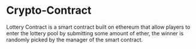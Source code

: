 # Crypto-Contract
Lottery Contract is a smart contract built on ethereum that allow players to enter the lottery pool by submitting some amount of ether, the winner is randomly picked by the manager of the smart contract.
